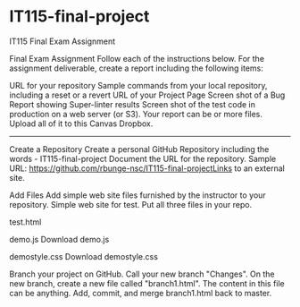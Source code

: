 # IT115-final-project
IT115 Final Exam Assignment

Final Exam Assignment
Follow each of the instructions below. For the assignment deliverable, create a report including the following items:

URL for your repository
Sample commands from your local repository, including a reset or a revert
URL of your Project Page
Screen shot of a Bug Report showing Super-linter results
Screen shot of the test code in production on a web server (or S3). 
Your report can be or more files. Upload all of it to this Canvas Dropbox. 

-------------------------------------------------------------------

Create a Repository
Create a personal GitHub Repository including the words - IT115-final-project
Document the URL for the repository.
Sample URL: https://github.com/rbunge-nsc/IT115-final-projectLinks to an external site.

Add Files
Add simple web site files furnished by the instructor to your repository.
Simple web site for test. Put all three files in your repo. 

test.html

demo.js Download demo.js   

demostyle.css Download demostyle.css  

Branch your project on GitHub. Call your new branch "Changes".
On the new branch, create a new file called "branch1.html". The content in this file can be anything.
Add, commit, and merge branch1.html back to master.
